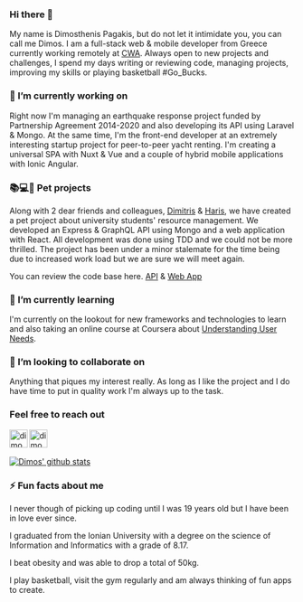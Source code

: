 ### Hi there 👋
My name is Dimosthenis Pagakis, but do not let it intimidate you, you can call me Dimos. I am a full-stack web & mobile developer from Greece currently working remotely at [CWA](https://www.cwa.gr/). Always open to new projects and challenges, I spend my days writing or reviewing code, managing projects, improving my skills or playing basketball #Go_Bucks.

### 🔭 I’m currently working on
Right now I'm managing an earthquake response project funded by Partnership Agreement 2014-2020 and also developing its API using Laravel & Mongo. At the same time, I'm the front-end developer at an extremely interesting startup project for peer-to-peer yacht renting. I'm creating a universal SPA with Nuxt & Vue and a couple of hybrid mobile applications with Ionic Angular.

### 📚💻🎒 Pet projects
Along with 2 dear friends and colleagues, [Dimitris](https://github.com/Dimitris-Provatas) & [Haris](https://github.com/hariskor), we have created a pet project about university students' resource management. We developed an Express & GraphQL API using Mongo and a web application with React. All development was done using TDD and we could not be more thrilled. The project has been under a minor stalemate for the time being due to increased work load but we are sure we will meet again.

You can review the code base here. [API](https://github.com/BenSheep/API) & [Web App](https://github.com/BenSheep/Client)

### 🌱 I’m currently learning
I'm currently on the lookout for new frameworks and technologies to learn and also taking an online course at Coursera about [Understanding User Needs](https://www.coursera.org/learn/understanding-user-needs).

 ### 👯 I’m looking to collaborate on
 Anything that piques my interest really. As long as I like the project and I do have time to put in quality work I'm always up to the task.
 
 ### Feel free to reach out
 [<img align="left" alt="dimosthenis-pagakis" width="32px" src="https://cdn.jsdelivr.net/npm/simple-icons@v3/icons/linkedin.svg" target="_blank" />](https://www.linkedin.com/in/dimosthenis-pagakis/)
[<img align="left" alt="dimosthenis__pagakis" width="32px" src="https://cdn.jsdelivr.net/npm/simple-icons@v3/icons/instagram.svg" target="_blank" />](https://www.instagram.com/dimosthenis__pagakis/)

<br/><br/>
 
  [![Dimos' github stats](https://github-readme-stats.vercel.app/api?username=DimosPagakis)](https://github.com/anuraghazra/github-readme-stats&show_icons=true&theme=dark)

### ⚡ Fun facts about me
I never though of picking up coding until I was 19 years old but I have been in love ever since.

I graduated from the Ionian University with a degree on the science of Information and Informatics with a grade of 8.17.

I beat obesity and was able to drop a total of 50kg.

I play basketball, visit the gym regularly and am always thinking of fun apps to create.
